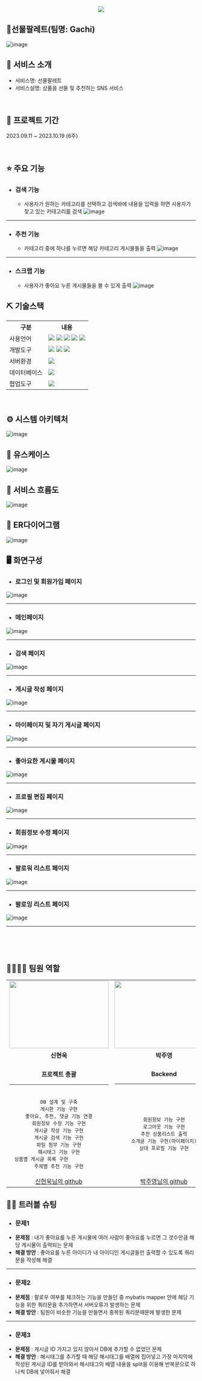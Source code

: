 <div align= "center">
    <img src="https://capsule-render.vercel.app/api?type=waving&color=3F51B5&height=160&text=Team%20Gachi의%20프로젝트%20입니다.&animation=&fontColor=fff&fontSize=60" />
</div>

## 📎선물팔레트(팀명: Gachi)
![image](https://github.com/2023-SMHRD-KDT-AI-3/Gachi/assets/140151815/afc4de62-49f1-40f9-bb45-de9a3465f2d9)


## 👀 서비스 소개
* 서비스명:  선물팔레트
* 서비스설명: 상품을 선물 및 추천하는 SNS 서비스


<br>


## 📅 프로젝트 기간
2023.09.11 ~ 2023.10.19 (6주)


<br>


## ⭐ 주요 기능

* ### 검색 기능
    - 사용자가 원하는 카테고리를 선택하고 검색바에 내용을 입력을 하면 사용자가 찾고 있는 카테고리를 검색 ![image](https://github.com/2023-SMHRD-KDT-AI-3/Gachi/assets/140151815/a8f3fa35-59b9-43fd-9873-0bef23db8475)

<hr>

* ### 추천 기능
    - 카테고리 중에 하나를 누르면 해당 카테고리 게시물들을 출력 ![image](https://github.com/2023-SMHRD-KDT-AI-3/Gachi/assets/140151815/40bbb9c1-8651-4dc3-98a7-4ff541747c75)
  
<hr>

* ### 스크랩 기능
    - 사용자가 좋아요 누른 게시물들을 볼 수 있게 출력 ![image](https://github.com/2023-SMHRD-KDT-AI-3/Gachi/assets/140151815/33dc56bd-0a73-41b1-a3e5-0542f0209bf7)
  

## ⛏ 기술스택
<table>
    <tr>
        <th>구분</th>
        <th>내용</th>
    </tr>
    <tr>
        <td>사용언어</td>
        <td>
            <img src="https://img.shields.io/badge/Java-007396?style=for-the-badge&logo=java&logoColor=white"/>
            <img src="https://img.shields.io/badge/Python-3776AB?style=for-the-badge&logo=Python&logoColor=white"/> 
            <img src="https://img.shields.io/badge/HTML5-E34F26?style=for-the-badge&logo=HTML5&logoColor=white"/>
            <img src="https://img.shields.io/badge/CSS3-1572B6?style=for-the-badge&logo=CSS3&logoColor=white"/>
            <img src="https://img.shields.io/badge/JavaScript-F7DF1E?style=for-the-badge&logo=JavaScript&logoColor=white"/>
        </td>
    </tr>
    <tr>
        <td>개발도구</td>
        <td>
            <img src="https://img.shields.io/badge/Eclipse-2C2255?style=for-the-badge&logo=Eclipse&logoColor=white"/>
            <img src="https://img.shields.io/badge/VSCode-007ACC?style=for-the-badge&logo=VisualStudioCode&logoColor=white"/>
            <img src="https://img.shields.io/badge/Jupyter-F37626?style=for-the-badge&logo=Jupyter&logoColor=white"/>
        </td>
    </tr>
    <tr>
        <td>서버환경</td>
        <td>
            <img src="https://img.shields.io/badge/Apache Tomcat-D22128?style=for-the-badge&logo=Apache Tomcat&logoColor=white"/>
        </td>
    </tr>
    <tr>
        <td>데이터베이스</td>
        <td>
            <img src="https://img.shields.io/badge/MySQL-4479A1?style=for-the-badge&logo=MySQL&logoColor=white"/> 
        </td>
    </tr>
    <tr>
        <td>협업도구</td>
        <td>
            <img src="https://img.shields.io/badge/GitHub-181717?style=for-the-badge&logo=GitHub&logoColor=white"/>
        </td>
    </tr>
</table>


<br>

## ⚙ 시스템 아키텍처
![image](https://github.com/2023-SMHRD-KDT-AI-3/Gachi/assets/140151815/dd829a53-8489-4294-ba8a-8769391f37d3)


## 📌 유스케이스
![image](https://github.com/2023-SMHRD-KDT-AI-3/Gachi/assets/140151823/584ab2f1-a300-4b5f-a082-a0030d4dd651)


## 📌 서비스 흐름도
![image](https://github.com/2023-SMHRD-KDT-AI-3/Gachi/assets/140151823/b0131ec2-bd0c-4d73-a6ad-5aa915f8a798)


## 📌 ER다이어그램
![image](https://github.com/2023-SMHRD-KDT-AI-3/Gachi/assets/140151815/a274926e-6ee4-4d13-b8e3-4240853c0781)


## 🖥 화면구성
- ### 로그인 및 회원가입 페이지
![image](https://github.com/2023-SMHRD-KDT-AI-3/Gachi/assets/140151815/b861f1be-18e9-42cc-ba34-372a610b90ff)

<hr>

- ### 메인페이지
![image](https://github.com/2023-SMHRD-KDT-AI-3/Gachi/assets/140151815/f35f71ad-539e-4fb4-a2f8-444ca4adcd7e)

<hr>

- ### 검색 페이지
![image](https://github.com/2023-SMHRD-KDT-AI-3/Gachi/assets/140151815/380c6f19-0623-47e0-9c0e-590b4a742381)

<hr>

- ### 게시글 작성 페이지
![image](https://github.com/2023-SMHRD-KDT-AI-3/Gachi/assets/140151815/8b667a8d-205f-48e4-8e9e-4deb96e420db)

<hr>

- ### 마이페이지 및 자기 게시글 페이지
![image](https://github.com/2023-SMHRD-KDT-AI-3/Gachi/assets/140151815/d86f5949-d3d3-446e-84df-e67be8a5620e)

<hr>

- ### 좋아요한 게시물 페이지
![image](https://github.com/2023-SMHRD-KDT-AI-3/Gachi/assets/140151815/73c939b5-12fd-42e2-a75a-9e54486976d7)

<hr>

- ### 프로필 편집 페이지
![image](https://github.com/2023-SMHRD-KDT-AI-3/Gachi/assets/140151815/da147042-a45d-4699-b368-fcf515e31af2)

<hr>

- ### 회원정보 수정 페이지
![image](https://github.com/2023-SMHRD-KDT-AI-3/Gachi/assets/140151815/768883e4-9f7c-4cdf-95b5-d85264254349)


<hr>

- ### 팔로워 리스트 페이지
![image](https://github.com/2023-SMHRD-KDT-AI-3/Gachi/assets/140151815/abc8df4f-c75e-4fcc-96eb-ef53d13887bb)

<hr>
 
- ### 팔로잉 리스트 페이지
![image](https://github.com/2023-SMHRD-KDT-AI-3/Gachi/assets/140151815/97455717-1466-426d-9c36-cecf22ca7300)

<hr>

<br>
<br>
<br>

## 👨‍👩‍👦‍👦 팀원 역할
<table>
  <tr>
    <td align="center"><img src="https://github.com/2023-SMHRD-KDT-AI-3/Gachi/assets/140151815/92845bdf-9ba5-4c84-b595-7067ec81da9d" width="263.76" height="178.71"/></td>
    <td align="center"><img src="https://github.com/2023-SMHRD-KDT-AI-3/Gachi/assets/140151815/e701de6e-13f8-4daa-882c-be9c18b76b3e" width="263.76" height="178.71"/></td>
    <td align="center"><img src="https://github.com/2023-SMHRD-KDT-AI-3/Gachi/assets/140151815/4a504695-c64c-42ba-a928-81de5bc1af17" width="263.76" height="178.71"/></td>
    <td align="center"><img src="https://github.com/2023-SMHRD-KDT-AI-3/Gachi/assets/140151815/153c94a9-5007-417a-9705-21f1cabc34fd" width="263.76" height="178.71"/></td>
    <td align="center"><img src="https://github.com/2023-SMHRD-KDT-AI-3/Gachi/assets/140151815/5a57f108-eb0b-43be-a190-80c51f8fce48" width="263.76" height="178.71"/></td>
  </tr>
  <tr>
    <td align="center"><strong>신현욱</strong></td>
    <td align="center"><strong>박주영</strong></td>
    <td align="center"><strong>김주영</strong></td>
    <td align="center"><strong>윤대호</strong></td>
    <td align="center"><strong>박조시아</strong></td>
  </tr>
  <tr>
      <td align="center"><br><strong>프로젝트 총괄</strong><hr></td>
      <td align="center"><br><strong>Backend</strong><hr></td>
      <td align="center"><br><strong>Backend</strong><hr></td>
      <td align="center"><br><strong>Frontend</strong><hr></td>
      <td align="center"><br><strong>Frontend</strong><hr></td>
  </tr>
  <tr>
    <td align="center">
        <pre>DB 설계 및 구축
게시판 기능 구현
좋아요, 추천, 댓글 기능 연결
회원정보 수정 기능 구현
게시글 작성 기능 구현
게시글 검색 기능 구현
파일 첨부 기능 구현
해시태그 기능 구현
상품별 게시글 목록 구현            
주제별 추천 기능 구현</pre>
    </td>
    <td align="center">
        <pre>회원정보 기능 구현
로그아웃 기능 구현
추천 상품리스트 출력
소개글 기능 구현(마이페이지)
상대 프로필 기능 구현</pre></td>
    <td align="center">
        <pre>좋아요 및 추천 기능 구현
상품 리스트 출력 기능 구현
상대 프로필 기능 구현
좋아요/추천 연결 기능 구현
팔로우 기능 구현
게시글 수정/삭제 기능 구현</pre></td>
    <td align="center">
        <pre>회원정보 페이지 구현
메인 페이지 구현
상품 리스트 및 이미지 크롤링
댓글창 구성 구현</pre></td>
    <td align="center">
        <pre>메인 페이지 구현
 마이 페이지 구현
게시글작성 페이지 구현
회원정보 수정 페이지 구현
피드 구성 구현
상품리스트 페이지 구현
검색 관련 페이지 구현</pre></td>
  </tr>

    
  <tr>
    <td align="center"><a href="https://github.com/hw-Shin" target='_blank'>신현욱님의 github</a></td>
    <td align="center"><a href="https://github.com/Zuzzang" target='_blank'>박주영님의 github</a></td>
    <td align="center"><a href="https://github.com/Kimz00" target='_blank'>김주영님의 github</a></td>
    <td align="center"><a href="https://github.com/dao7179" target='_blank'>윤대호님의 github</a></td>
    <td align="center"><a href="https://github.com/jrjosh1207" target='_blank'>박조시아님의 github</a></td>
  </tr>
</table>

## 🤾‍♂️ 트러블 슈팅
* ### 문제1<br>
- <strong>문제점</strong> : 내가 좋아요를 누른 게시물에 여러 사람이 좋아요를 누르면 그 갯수만큼 해당 게시물이 출력되는 문제
- <strong>해결 방안</strong> : 좋아요를 누른 아이디가 내 아이디인 게시글들만 출력할 수 있도록 쿼리문을 작성해 해결

<hr>
 
* ### 문제2<br>
- <strong>문제점</strong> : 팔로우 여부를 체크하는 기능을 만들던 중 mybatis mapper 안에 해당 기능을 위한 쿼리문을 추가하면서 서버오류가 발생하는 문제
- <strong>해결 방안</strong> : 팀원이 비슷한 기능을 만들면서 중복된 쿼리문때문에 발생한 문제

<hr>

* ### 문제3<br>
- <strong>문제점</strong> : 게시글 ID 가지고 있지 않아서 DB에 추가할 수 없었던 문제
- <strong>해결 방안</strong> : 해시태그를 추가할 때 해당 해시태그를 배열에 집어넣고 가장 마지막에 작성된 게시글 ID를 받아와서 해시태그의 배열 내용을 split을 이용해 반복문으로 하나씩 DB에 넣어줘서 해결 
